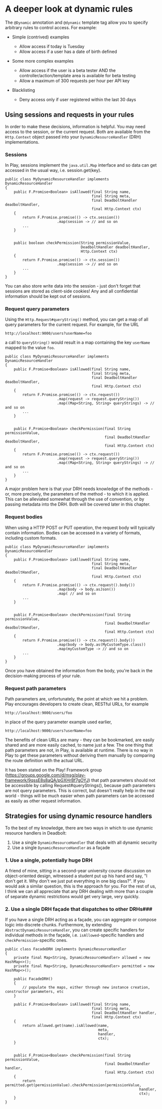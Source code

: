 # A deeper look at dynamic rules

The `@Dynamic` annotation and `@dynamic` template tag allow you to specify arbitrary rules to control access.  For example:

* Simple (contrived) examples
    * Allow access if today is Tuesday
    * Allow access if a user has a date of birth defined

* Some more complex examples
    * Allow access if the user is a beta tester AND the controller/action/template area is available for beta testing
    * Allow a maximum of 300 requests per hour per API key

* Blacklisting
    * Deny access only if user registered within the last 30 days

## Using sessions and requests in your rules

In order to make these decisions, information is helpful.  You may need access to the session, or the current request.  Both are available from the `Http.Context` object passed into your `DynamicResourceHandler` (DRH) implementations.

### Sessions
In Play, sessions implement the `java.util.Map` interface and so data can get accessed in the usual way, i.e. session.get(key).

    public class MyDynamicResourceHandler implements DynamicResourceHandler
    {
        public F.Promise<Boolean> isAllowed(final String name,
                                            final String meta,
                                            final DeadboltHandler deadboltHandler,
                                            final Http.Context ctx)
        {
		    return F.Promise.promise(() -> ctx.session())
		                    .map(session -> // and so on
		    ...
	    }
								 

        public boolean checkPermission(String permissionValue,
                                       DeadboltHandler deadboltHandler,
                                       Http.Context ctx)
        {
		    return F.Promise.promise(() -> ctx.session())
		                    .map(session -> // and so on
		    ...
        }
    }
	
You can also store write data into the session - just don't forget that sessions are stored as client-side cookies!  Any and all confidential information should be kept out of sessions.

### Request query parameters
Using the `Http.Request#queryString()` method, you can get a map of all query parameters for the current request.  For example, for the URL

    http://localhost:9000/users?userName=foo

a call to `queryString()` would result in a map containing the key `userName` mapped to the value `foo`.

    public class MyDynamicResourceHandler implements DynamicResourceHandler
    {
        public F.Promise<Boolean> isAllowed(final String name,
                                            final String meta,
                                            final DeadboltHandler deadboltHandler,
                                            final Http.Context ctx)
        {
		    return F.Promise.promise(() -> ctx.request())
		                    .map(request -> request.queryString())
		                    .map((Map<String, String> queryStrings) -> // and so on
			...
	    }
								 

        public F.Promise<Boolean> checkPermission(final String permissionValue,
                                                  final DeadboltHandler deadboltHandler,
                                                  final Http.Context ctx)
        {
		    return F.Promise.promise(() -> ctx.request())
		                    .map(request -> request.queryString())
		                    .map((Map<String, String> queryStrings) -> // and so on
			...
        }
    }

A major problem here is that your DRH needs knowledge of the methods - or, more precisely, the parameters of the method - to which it is applied.  This can be alleviated somewhat through the use of convention, or by passing metadata into the DRH.  Both will be covered later in this chapter.
	
### Request bodies
When using a HTTP POST or PUT operation, the request body will typically contain information.  Bodies can be accessed in a variety of formats, including custom formats.

    public class MyDynamicResourceHandler implements DynamicResourceHandler
    {
        public F.Promise<Boolean> isAllowed(final String name,
                                            final String meta,
                                            final DeadboltHandler deadboltHandler,
                                            final Http.Context ctx)
        {
            return F.Promise.promise(() -> ctx.request().body())
                            .map(body -> body.asJson())
                            .map( // and so on
			...
	    }
								 

        public F.Promise<Boolean> checkPermission(final String permissionValue,
                                                  final DeadboltHandler deadboltHandler,
                                                  final Http.Context ctx)
        {
            return F.Promise.promise(() -> ctx.request().body())
                            .map(body -> body.as(MyCustomType.class))
                            .map(myCustomType -> // and so on
			...
        }
    }

Once you have obtained the information from the body, you're back in the decision-making process of your rule.

###  Request path parameters

Path parameters are, unfortunately, the point at which we hit a problem.  Play encourages developers to create clean, RESTful URLs, for example

    http://localhost:9000/users/foo
	
in place of the query parameter example used earlier,

    http://localhost:9000/users?userName=foo
	
The benefits of clean URLs are many - they can be bookmarked, are easily shared and are more easily cached, to name just a few.  The one thing that path parameters are not, in Play, is available at runtime.  There is no way in Play to get these parameters without deriving them manually by comparing the route definition with the actual URL.

It has been stated on the Play! Framework group (<https://groups.google.com/d/msg/play-framework/9qssE8s8aQA/pGXHrBf7gOYJ>) that path parameters should not be accessible by calling Request#queryStrings(), because path parameters are not query parameters.  This is correct, but doesn't really help in the real world - things will be much easier when path parameters can be accessed as easily as other request information.

## Strategies for using dynamic resource handlers
To the best of my knowledge, there are two ways in which to use dynamic resource handlers in Deadbolt:

1. Use a single `DynamicResourceHandler` that deals with all dynamic security
2. Use a single `DynamicResourceHandler` as a façade

### 1. Use a single, potentially huge DRH
A friend of mine, sitting in a second-year university course discussion on object-oriented design, witnessed a student put up his hand and say, "I don't get it.  Why don't we just put everything in one big class?".  If you would ask a similar question, this is the approach for you.  For the rest of us, I think we can all appreciate that any DRH dealing with more than a couple of separate dynamic restrictions would get very large, very quickly.

### 2. Use a single DRH façade that dispatches to other DRHs###
If you have a single DRH acting as a façade, you can aggregate or compose logic into discrete chunks.  Furthermore, by extending `AbstractDynamicResourceHandler`, you can create specific handlers for individual methods in the façade, i.e. `isAllowed`-specific handlers and `checkPermission`-specific ones.

    public class FacadeDRH implements DynamicResourceHandler
    {
        private final Map<String, DynamicResourceHandler> allowed = new HashMap<>();
        private final Map<String, DynamicResourceHandler> permitted = new HashMap<>();

        public FacadeDRH()
        {
            // populate the maps, either through new instance creation, constructor parameters, etc
        }

        public F.Promise<Boolean> isAllowed(final String name,
                                            final String meta,
                                            final DeadboltHandler handler,
                                            final Http.Context ctx)
        {
            return allowed.get(name).isAllowed(name,
                                               meta,
                                               handler,
                                               ctx);
        }


        public F.Promise<Boolean> checkPermission(final String permissionValue,
                                                  final DeadboltHandler handler,
                                                  final Http.Context ctx)
        {
            return permitted.get(permissionValue).checkPermission(permissionValue,
                                                                  handler,
                                                                  ctx);
        }
    }
